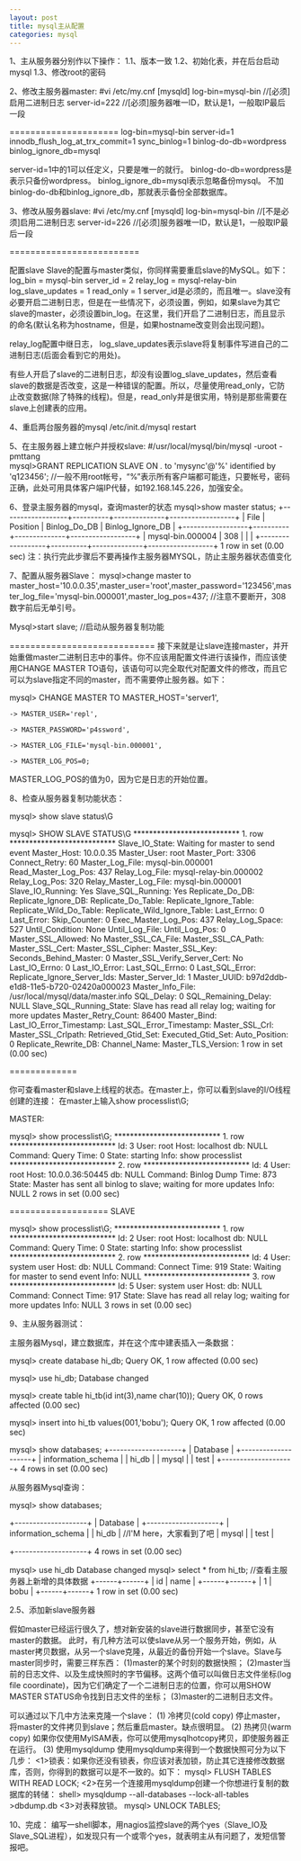 ```yaml
---
layout: post
title: mysql主从配置
categories: mysql
---
```


1、主从服务器分别作以下操作：
  1.1、版本一致
  1.2、初始化表，并在后台启动mysql
  1.3、修改root的密码


2、修改主服务器master:
   #vi /etc/my.cnf
       [mysqld]
       log-bin=mysql-bin   //[必须]启用二进制日志
       server-id=222      //[必须]服务器唯一ID，默认是1，一般取IP最后一段

=====================
    log-bin=mysql-bin
    server-id=1
    innodb_flush_log_at_trx_commit=1
    sync_binlog=1
    binlog-do-db=wordpress
    binlog_ignore_db=mysql

server-id=1中的1可以任定义，只要是唯一的就行。
binlog-do-db=wordpress是表示只备份wordpress。
binlog_ignore_db=mysql表示忽略备份mysql。
不加binlog-do-db和binlog_ignore_db，那就表示备份全部数据库。



3、修改从服务器slave:
   #vi /etc/my.cnf
       [mysqld]
       log-bin=mysql-bin   //[不是必须]启用二进制日志
       server-id=226      //[必须]服务器唯一ID，默认是1，一般取IP最后一段

=========================

配置slave
Slave的配置与master类似，你同样需要重启slave的MySQL。如下：
log_bin           = mysql-bin
server_id         = 2
relay_log         = mysql-relay-bin
log_slave_updates = 1
read_only         = 1
server_id是必须的，而且唯一。slave没有必要开启二进制日志，但是在一些情况下，必须设置，例如，如果slave为其它slave的master，必须设置bin_log。在这里，我们开启了二进制日志，而且显示的命名(默认名称为hostname，但是，如果hostname改变则会出现问题)。

relay_log配置中继日志，
log_slave_updates表示slave将复制事件写进自己的二进制日志(后面会看到它的用处)。

有些人开启了slave的二进制日志，却没有设置log_slave_updates，然后查看slave的数据是否改变，这是一种错误的配置。所以，尽量使用read_only，它防止改变数据(除了特殊的线程)。但是，read_only并是很实用，特别是那些需要在slave上创建表的应用。



4、重启两台服务器的mysql
   /etc/init.d/mysql restart

5、在主服务器上建立帐户并授权slave:
   #/usr/local/mysql/bin/mysql -uroot -pmttang  
   mysql>GRANT REPLICATION SLAVE ON *.* to 'mysync'@'%' identified by 'q123456'; //一般不用root帐号，&ldquo;%&rdquo;表示所有客户端都可能连，只要帐号，密码正确，此处可用具体客户端IP代替，如192.168.145.226，加强安全。



6、登录主服务器的mysql，查询master的状态
   mysql>show master status;
   +------------------+----------+--------------+------------------+
   | File             | Position | Binlog_Do_DB | Binlog_Ignore_DB |
   +------------------+----------+--------------+------------------+
   | mysql-bin.000004 |      308 |              |                  |
   +------------------+----------+--------------+------------------+
   1 row in set (0.00 sec)
   注：执行完此步骤后不要再操作主服务器MYSQL，防止主服务器状态值变化


7、配置从服务器Slave：
   mysql>change master to master_host='10.0.0.35',master_user='root',master_password='123456',master_log_file='mysql-bin.000001',master_log_pos=437;   //注意不要断开，308数字前后无单引号。

   Mysql>start slave;    //启动从服务器复制功能


============================
接下来就是让slave连接master，并开始重做master二进制日志中的事件。你不应该用配置文件进行该操作，而应该使用CHANGE MASTER TO语句，该语句可以完全取代对配置文件的修改，而且它可以为slave指定不同的master，而不需要停止服务器。如下：

mysql> CHANGE MASTER TO MASTER_HOST='server1',

    -> MASTER_USER='repl',

    -> MASTER_PASSWORD='p4ssword',

    -> MASTER_LOG_FILE='mysql-bin.000001',

    -> MASTER_LOG_POS=0;

MASTER_LOG_POS的值为0，因为它是日志的开始位置。


8、检查从服务器复制功能状态：

   mysql> show slave status\G



mysql> SHOW SLAVE STATUS\G
*************************** 1. row ***************************
               Slave_IO_State: Waiting for master to send event
                  Master_Host: 10.0.0.35
                  Master_User: root
                  Master_Port: 3306
                Connect_Retry: 60
              Master_Log_File: mysql-bin.000001
          Read_Master_Log_Pos: 437
               Relay_Log_File: mysql-relay-bin.000002
                Relay_Log_Pos: 320
        Relay_Master_Log_File: mysql-bin.000001
             Slave_IO_Running: Yes
            Slave_SQL_Running: Yes
              Replicate_Do_DB: 
          Replicate_Ignore_DB: 
           Replicate_Do_Table: 
       Replicate_Ignore_Table: 
      Replicate_Wild_Do_Table: 
  Replicate_Wild_Ignore_Table: 
                   Last_Errno: 0
                   Last_Error: 
                 Skip_Counter: 0
          Exec_Master_Log_Pos: 437
              Relay_Log_Space: 527
              Until_Condition: None
               Until_Log_File: 
                Until_Log_Pos: 0
           Master_SSL_Allowed: No
           Master_SSL_CA_File: 
           Master_SSL_CA_Path: 
              Master_SSL_Cert: 
            Master_SSL_Cipher: 
               Master_SSL_Key: 
        Seconds_Behind_Master: 0
Master_SSL_Verify_Server_Cert: No
                Last_IO_Errno: 0
                Last_IO_Error: 
               Last_SQL_Errno: 0
               Last_SQL_Error: 
  Replicate_Ignore_Server_Ids: 
             Master_Server_Id: 1
                  Master_UUID: b97d2ddb-e1d8-11e5-b720-02420a000023
             Master_Info_File: /usr/local/mysql/data/master.info
                    SQL_Delay: 0
          SQL_Remaining_Delay: NULL
      Slave_SQL_Running_State: Slave has read all relay log; waiting for more updates
           Master_Retry_Count: 86400
                  Master_Bind: 
      Last_IO_Error_Timestamp: 
     Last_SQL_Error_Timestamp: 
               Master_SSL_Crl: 
           Master_SSL_Crlpath: 
           Retrieved_Gtid_Set: 
            Executed_Gtid_Set: 
                Auto_Position: 0
         Replicate_Rewrite_DB: 
                 Channel_Name: 
           Master_TLS_Version: 
1 row in set (0.00 sec)


=============

你可查看master和slave上线程的状态。在master上，你可以看到slave的I/O线程创建的连接：
在master上输入show processlist\G;


MASTER:

mysql> show processlist\G;
*************************** 1. row ***************************
     Id: 3
   User: root
   Host: localhost
     db: NULL
Command: Query
   Time: 0
  State: starting
   Info: show processlist
*************************** 2. row ***************************
     Id: 4
   User: root
   Host: 10.0.0.36:50445
     db: NULL
Command: Binlog Dump
   Time: 873
  State: Master has sent all binlog to slave; waiting for more updates
   Info: NULL
2 rows in set (0.00 sec)

===================
SLAVE

mysql> show processlist\G;
*************************** 1. row ***************************
     Id: 2
   User: root
   Host: localhost
     db: NULL
Command: Query
   Time: 0
  State: starting
   Info: show processlist
*************************** 2. row ***************************
     Id: 4
   User: system user
   Host: 
     db: NULL
Command: Connect
   Time: 919
  State: Waiting for master to send event
   Info: NULL
*************************** 3. row ***************************
     Id: 5
   User: system user
   Host: 
     db: NULL
Command: Connect
   Time: 917
  State: Slave has read all relay log; waiting for more updates
   Info: NULL
3 rows in set (0.00 sec)




9、主从服务器测试：

主服务器Mysql，建立数据库，并在这个库中建表插入一条数据：

  mysql> create database hi_db;
  Query OK, 1 row affected (0.00 sec)

  mysql> use hi_db;
  Database changed

  mysql>  create table hi_tb(id int(3),name char(10));
  Query OK, 0 rows affected (0.00 sec)
 
  mysql> insert into hi_tb values(001,'bobu');
  Query OK, 1 row affected (0.00 sec)

  mysql> show databases;
   +--------------------+
   | Database           |
   +--------------------+
   | information_schema |
   | hi_db                |
   | mysql                |
   | test                 |
   +--------------------+
   4 rows in set (0.00 sec)

从服务器Mysql查询：

   mysql> show databases;

   +--------------------+
   | Database               |
   +--------------------+
   | information_schema |
   | hi_db                 |       //I'M here，大家看到了吧
   | mysql                 |
   | test          |

   +--------------------+
   4 rows in set (0.00 sec)

   mysql> use hi_db
   Database changed
   mysql> select * from hi_tb;           //查看主服务器上新增的具体数据
   +------+------+
   | id   | name |
   +------+------+
   |    1 | bobu |
   +------+------+
   1 row in set (0.00 sec)
 

2.5、添加新slave服务器

假如master已经运行很久了，想对新安装的slave进行数据同步，甚至它没有master的数据。
此时，有几种方法可以使slave从另一个服务开始，例如，从master拷贝数据，从另一个slave克隆，从最近的备份开始一个slave。Slave与master同步时，需要三样东西：
(1)master的某个时刻的数据快照；
(2)master当前的日志文件、以及生成快照时的字节偏移。这两个值可以叫做日志文件坐标(log file coordinate)，因为它们确定了一个二进制日志的位置，你可以用SHOW MASTER STATUS命令找到日志文件的坐标；
(3)master的二进制日志文件。

可以通过以下几中方法来克隆一个slave：
(1)    冷拷贝(cold copy)
停止master，将master的文件拷贝到slave；然后重启master。缺点很明显。
(2)    热拷贝(warm copy)
如果你仅使用MyISAM表，你可以使用mysqlhotcopy拷贝，即使服务器正在运行。
(3)    使用mysqldump
使用mysqldump来得到一个数据快照可分为以下几步：
<1>锁表：如果你还没有锁表，你应该对表加锁，防止其它连接修改数据库，否则，你得到的数据可以是不一致的。如下：
mysql> FLUSH TABLES WITH READ LOCK;
<2>在另一个连接用mysqldump创建一个你想进行复制的数据库的转储：
shell> mysqldump --all-databases --lock-all-tables >dbdump.db
<3>对表释放锁。
mysql> UNLOCK TABLES;



10、完成：
    编写一shell脚本，用nagios监控slave的两个yes（Slave_IO及Slave_SQL进程），如发现只有一个或零个yes，就表明主从有问题了，发短信警报吧。








